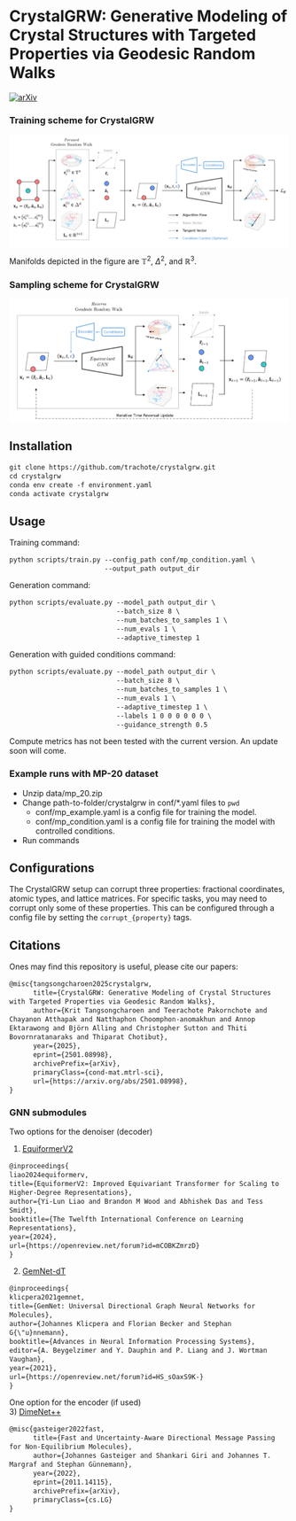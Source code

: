 # CrystalGRW: Generative Modeling of Crystal Structures with Targeted Properties via Geodesic Random Walks
[![arXiv](https://img.shields.io/badge/arXiv-2501.08998-blue)](https://arxiv.org/abs/2501.08998)
### Training scheme for CrystalGRW
<p align="center">
<img align="middle" src="./assets/crystalgrw_training.png" alt="Training scheme for CrystalGRW." width="800" />
</p>

Manifolds depicted in the figure are $`\mathbb{T}^2`$, $`\Delta^2`$, and $`\mathbb{R}^3`$.

### Sampling scheme for CrystalGRW
<p align="center">
<img align="middle" src="./assets/crystalgrw_sampling.png" alt="Sampling scheme for CrystalGRW." width="800" />
</p>

## Installation
```
git clone https://github.com/trachote/crystalgrw.git
cd crystalgrw
conda env create -f environment.yaml
conda activate crystalgrw
```

## Usage
Training command:
```
python scripts/train.py --config_path conf/mp_condition.yaml \
                        --output_path output_dir
```
Generation command:
```
python scripts/evaluate.py --model_path output_dir \
                           --batch_size 8 \
                           --num_batches_to_samples 1 \
                           --num_evals 1 \
                           --adaptive_timestep 1
```
Generation with guided conditions command:
```
python scripts/evaluate.py --model_path output_dir \
                           --batch_size 8 \
                           --num_batches_to_samples 1 \
                           --num_evals 1 \
                           --adaptive_timestep 1 \
                           --labels 1 0 0 0 0 0 0 \
                           --guidance_strength 0.5
```
Compute metrics has not been tested with the current version. An update soon will come.

### Example runs with MP-20 dataset
- Unzip data/mp_20.zip
- Change path-to-folder/crystalgrw in conf/*.yaml files to ```pwd```
  - conf/mp_example.yaml is a config file for training the model.
  - conf/mp_condition.yaml is a config file for training the model with controlled conditions.
- Run commands

## Configurations
The CrystalGRW setup can corrupt three properties: 
fractional coordinates, atomic types, and lattice matrices. 
For specific tasks, you may need to corrupt only some of these properties. 
This can be configured through a config file by setting the ```corrupt_{property}``` tags.

## Citations
Ones may find this repository is useful, please cite our papers:
```
@misc{tangsongcharoen2025crystalgrw,
      title={CrystalGRW: Generative Modeling of Crystal Structures with Targeted Properties via Geodesic Random Walks}, 
      author={Krit Tangsongcharoen and Teerachote Pakornchote and Chayanon Atthapak and Natthaphon Choomphon-anomakhun and Annop Ektarawong and Björn Alling and Christopher Sutton and Thiti Bovornratanaraks and Thiparat Chotibut},
      year={2025},
      eprint={2501.08998},
      archivePrefix={arXiv},
      primaryClass={cond-mat.mtrl-sci},
      url={https://arxiv.org/abs/2501.08998}, 
}
```

### GNN submodules
Two options for the denoiser (decoder) <br>
1) [EquiformerV2](https://github.com/atomicarchitects/equiformer_v2)
```
@inproceedings{
liao2024equiformerv,
title={EquiformerV2: Improved Equivariant Transformer for Scaling to Higher-Degree Representations},
author={Yi-Lun Liao and Brandon M Wood and Abhishek Das and Tess Smidt},
booktitle={The Twelfth International Conference on Learning Representations},
year={2024},
url={https://openreview.net/forum?id=mCOBKZmrzD}
}
```
2) [GemNet-dT](https://github.com/txie-93/cdvae/tree/main/cdvae/pl_modules/gemnet)
```
@inproceedings{
klicpera2021gemnet,
title={GemNet: Universal Directional Graph Neural Networks for Molecules},
author={Johannes Klicpera and Florian Becker and Stephan G{\"u}nnemann},
booktitle={Advances in Neural Information Processing Systems},
editor={A. Beygelzimer and Y. Dauphin and P. Liang and J. Wortman Vaughan},
year={2021},
url={https://openreview.net/forum?id=HS_sOaxS9K-}
}
```
One option for the encoder (if used) <br>
3) [DimeNet++](https://github.com/txie-93/cdvae/blob/main/cdvae/pl_modules/gnn.py)
```
@misc{gasteiger2022fast,
      title={Fast and Uncertainty-Aware Directional Message Passing for Non-Equilibrium Molecules}, 
      author={Johannes Gasteiger and Shankari Giri and Johannes T. Margraf and Stephan Günnemann},
      year={2022},
      eprint={2011.14115},
      archivePrefix={arXiv},
      primaryClass={cs.LG}
}
```
